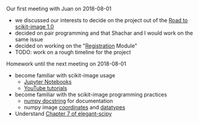Our first meeting with Juan on 2018-08-01
* we discussed our interests to decide on the project out of the [Road to scikit-image 1.0](https://ilovesymposia.com/2018/07/13/the-road-to-scikit-image-1-0/)
* decided on pair programming and that Shachar and I would work on the same issue
* decided on working on the "[Registration](https://en.wikipedia.org/wiki/Image_stitching#Registration) Module"
* TODO: work on a rough timeline for the project

Homework until the next meeting on 2018-08-01
* become familiar with scikit-image usage
    * [Jupyter Notebooks](https://github.com/scikit-image/skimage-tutorials/)
    * [YouTube tutorials](https://www.youtube.com/watch?v=pZATswy_IsQ)
* become familiar with the scikit-image programming practices
    * [numpy docstring](http://sphinxcontrib-napoleon.readthedocs.io/en/latest/example_numpy.html) for documentation
    * numpy image [coordinates](http://scikit-image.org/docs/dev/user_guide/numpy_images.html) and [datatypes](http://scikit-image.org/docs/dev/user_guide/data_types.html)
* Understand [Chapter 7 of elegant-scipy](https://github.com/elegant-scipy/elegant-scipy/blob/master/markdown/ch7.markdown)
